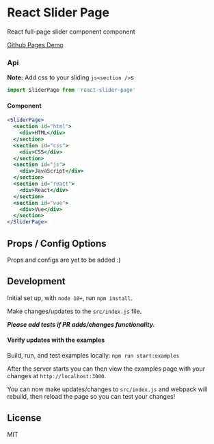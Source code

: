# React Slider Page

React full-page slider component component

[Github Pages Demo](https://venkatesh-rao.github.io/react-slider-page/)

### Api

**Note:** Add css to your sliding ```js<section />```s

```js
import SliderPage from 'react-slider-page'
```

#### Component

```jsx
<SliderPage>
  <section id="html">
    <div>HTML</div>
  </section>
  <section id="css">
    <div>CSS</div>
  </section>
  <section id="js">
    <div>JavaScript</div>
  </section>
  <section id="react">
    <div>React</div>
  </section>
  <section id="vue">
    <div>Vue</div>
  </section>
</SliderPage>
```

## Props / Config Options

Props and configs are yet to be added :)

## Development

Initial set up, with `node 10+`, run `npm install`.

Make changes/updates to the `src/index.js` file.

**_Please add tests if PR adds/changes functionality._**

#### Verify updates with the examples

Build, run, and test examples locally:
`npm run start:examples`

After the server starts you can then view the examples page with your changes at `http://localhost:3000`.

You can now make updates/changes to `src/index.js` and webpack will rebuild, then reload the page so you can test your changes!

## License

MIT
